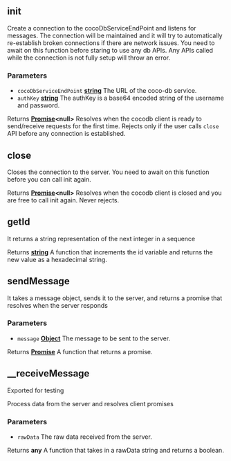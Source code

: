 <!-- Generated by documentation.js. Update this documentation by updating the source code. -->

## init

Create a connection to the cocoDbServiceEndPoint and listens for messages. The connection will
be maintained and it will try to automatically re-establish broken connections if there are network issues.
You need to await on this function before staring to use any db APIs. Any APIs called while the connection is
not fully setup will throw an error.

### Parameters

*   `cocoDbServiceEndPoint` **[string][1]** The URL of the coco-db service.
*   `authKey` **[string][1]** The authKey is a base64 encoded string of the username and password.

Returns **[Promise][2]\<null>** Resolves when the cocodb client is ready to send/receive requests for the first time.
Rejects only if the user calls `close` API before any connection is established.

## close

Closes the connection to the server. You need to await on this function before you can call init again.

Returns **[Promise][2]\<null>** Resolves when the cocodb client is closed and you are free to call init again. Never rejects.

## getId

It returns a string representation of the next integer in a sequence

Returns **[string][1]** A function that increments the id variable and returns the new value as a hexadecimal string.

## sendMessage

It takes a message object, sends it to the server, and returns a promise that resolves when the server responds

### Parameters

*   `message` **[Object][3]** The message to be sent to the server.

Returns **[Promise][2]** A function that returns a promise.

## \_\_receiveMessage

Exported for testing

Process data from the server and resolves client promises

### Parameters

*   `rawData`  The raw data received from the server.

Returns **any** A function that takes in a rawData string and returns a boolean.

[1]: https://developer.mozilla.org/docs/Web/JavaScript/Reference/Global_Objects/String

[2]: https://developer.mozilla.org/docs/Web/JavaScript/Reference/Global_Objects/Promise

[3]: https://developer.mozilla.org/docs/Web/JavaScript/Reference/Global_Objects/Object

